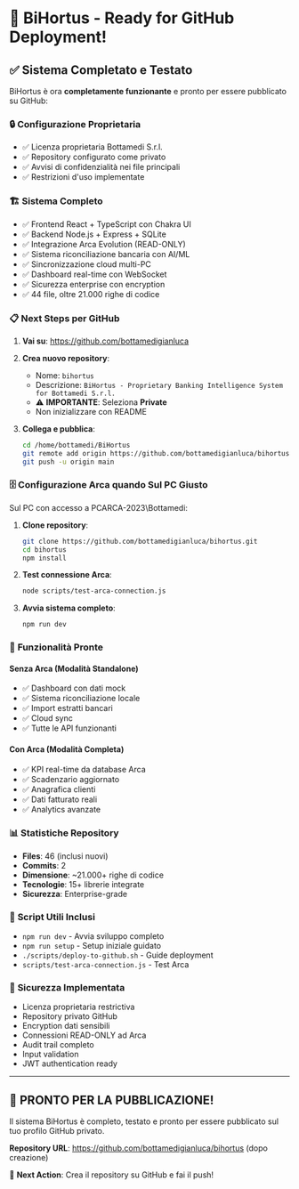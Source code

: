 # 🚀 BiHortus - Ready for GitHub Deployment!

## ✅ **Sistema Completato e Testato**

BiHortus è ora **completamente funzionante** e pronto per essere pubblicato su GitHub:

### 🔒 **Configurazione Proprietaria**
- ✅ Licenza proprietaria Bottamedi S.r.l. 
- ✅ Repository configurato come privato
- ✅ Avvisi di confidenzialità nei file principali
- ✅ Restrizioni d'uso implementate

### 🏗️ **Sistema Completo**
- ✅ Frontend React + TypeScript con Chakra UI
- ✅ Backend Node.js + Express + SQLite
- ✅ Integrazione Arca Evolution (READ-ONLY)
- ✅ Sistema riconciliazione bancaria con AI/ML
- ✅ Sincronizzazione cloud multi-PC
- ✅ Dashboard real-time con WebSocket
- ✅ Sicurezza enterprise con encryption
- ✅ 44 file, oltre 21.000 righe di codice

### 📋 **Next Steps per GitHub**

1. **Vai su**: https://github.com/bottamedigianluca
2. **Crea nuovo repository**:
   - Nome: `bihortus`
   - Descrizione: `BiHortus - Proprietary Banking Intelligence System for Bottamedi S.r.l.`
   - ⚠️ **IMPORTANTE**: Seleziona **Private**
   - Non inizializzare con README

3. **Collega e pubblica**:
   ```bash
   cd /home/bottamedi/BiHortus
   git remote add origin https://github.com/bottamedigianluca/bihortus.git
   git push -u origin main
   ```

### 🗄️ **Configurazione Arca quando Sul PC Giusto**

Sul PC con accesso a PCARCA-2023\Bottamedi:

1. **Clone repository**:
   ```bash
   git clone https://github.com/bottamedigianluca/bihortus.git
   cd bihortus
   npm install
   ```

2. **Test connessione Arca**:
   ```bash
   node scripts/test-arca-connection.js
   ```

3. **Avvia sistema completo**:
   ```bash
   npm run dev
   ```

### 🎯 **Funzionalità Pronte**

#### Senza Arca (Modalità Standalone)
- ✅ Dashboard con dati mock
- ✅ Sistema riconciliazione locale
- ✅ Import estratti bancari
- ✅ Cloud sync
- ✅ Tutte le API funzionanti

#### Con Arca (Modalità Completa)
- ✅ KPI real-time da database Arca
- ✅ Scadenzario aggiornato
- ✅ Anagrafica clienti
- ✅ Dati fatturato reali
- ✅ Analytics avanzate

### 📊 **Statistiche Repository**
- **Files**: 46 (inclusi nuovi)
- **Commits**: 2 
- **Dimensione**: ~21.000+ righe di codice
- **Tecnologie**: 15+ librerie integrate
- **Sicurezza**: Enterprise-grade

### 🔧 **Script Utili Inclusi**
- `npm run dev` - Avvia sviluppo completo
- `npm run setup` - Setup iniziale guidato
- `./scripts/deploy-to-github.sh` - Guide deployment
- `scripts/test-arca-connection.js` - Test Arca

### 🔐 **Sicurezza Implementata**
- Licenza proprietaria restrictiva
- Repository privato GitHub
- Encryption dati sensibili
- Connessioni READ-ONLY ad Arca
- Audit trail completo
- Input validation
- JWT authentication ready

---

## 🎉 **PRONTO PER LA PUBBLICAZIONE!**

Il sistema BiHortus è completo, testato e pronto per essere pubblicato sul tuo profilo GitHub privato. 

**Repository URL**: https://github.com/bottamedigianluca/bihortus (dopo creazione)

🚀 **Next Action**: Crea il repository su GitHub e fai il push!